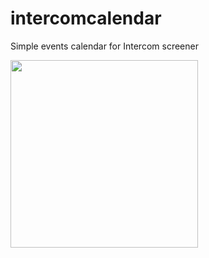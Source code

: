# intercomcalendar
Simple events calendar for Intercom screener

<img src="http://i.imgur.com/z7xOlO2.png" width="300px"/>
